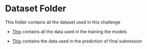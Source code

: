 # Dataset Folder

This folder contains all the dataset used in this challenge 

- [This](./Training%20Data/) contains all the data used in the training the models 

- [This](./Testing%20Data/) contains the data used in the prediction of final submission